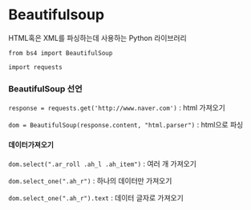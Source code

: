 # Beautifulsoup

HTML혹은 XML를 파싱하는데 사용하는 Python 라이브러리



`from bs4 import BeautifulSoup`

`import requests`



### BeautifulSoup 선언

`response = requests.get('http://www.naver.com')` : html 가져오기

`dom = BeautifulSoup(response.content, "html.parser")` : html으로 파싱



#### 데이터가져오기

`dom.select(".ar_roll .ah_l .ah_item")` : 여러 개 가져오기

`dom.select_one(".ah_r")` : 하나의 데이터만 가져오기

`dom.select_one(".ah_r").text` : 데이터 글자로 가져오기